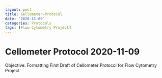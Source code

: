 ```yaml
---
layout: post
title: Cellometer-Protocol
date: '2020-11-09'
categories: Protocols
tags: [Flow Cytometry Project]
---
```


# Cellometer Protocol 2020-11-09
Objective: Formatting First Draft of Cellometer Protocol for Flow Cytometry Project
